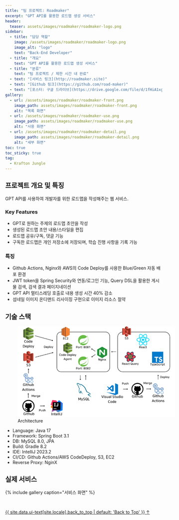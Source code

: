 ```yaml
---
title: "팀 프로젝트: Roadmaker"
excerpt: "GPT API를 활용한 로드맵 생성 서비스"
header:
  teaser: assets/images/roadmaker/roadmaker-logo.png
sidebar:
  - title: "담당 역할"
    image: /assets/images/roadmaker/roadmaker-logo.png
    image_alt: "logo"
    text: "Back-End Developer"
  - title: "개요"
    text: "GPT API를 활용한 로드맵 생성 서비스"
  - title: "분류"
    text: "팀 프로젝트 / 제한 시간 내 완료"
  - text: "[서비스 링크](http://roadmaker.site)"
  - text: "[Github 링크](https://github.com/road-maker)"
  - text: "[포스터: 구글 드라이브](https://drive.google.com/file/d/1fHiA1xgeR228jUKmHyoaYXZ9noIdgeF2/view?usp=drive_link)"
gallery:
  - url: /assets/images/roadmaker/roadmaker-front.png
    image_path: assets/images/roadmaker/roadmaker-front.png
    alt: "목록 화면"
  - url: /assets/images/roadmaker/roadmaker-use.png
    image_path: assets/images/roadmaker/roadmaker-use.png
    alt: "사용 화면"
  - url: /assets/images/roadmaker/roadmaker-detail.png
    image_path: assets/images/roadmaker/roadmaker-detail.png
    alt: "세부 화면"
toc: true
toc_sticky: true
tag:
  - Krafton Jungle
---
```

## 프로젝트 개요 및 특징

GPT API를 사용하여 개발자를 위한 로드맵을 작성해주는 웹 서비스.

### Key Features

- GPT로 원하는 주제의 로드맵 초안을 작성
- 생성된 로드맵 초안 내용/스타일을 편집
- 로드맵 공유/구독, 댓글 기능
- 구독한 로드맵은 개인 저장소에 저장되며, 학습 진행 사항을 기록 가능

### 특징

- Github Actions, Nginx와 AWS의 Code Deploy를 사용한 Blue/Green 자동 배포 환경
- JWT token을 Spring Security와 연동/로그인 기능, Query DSL을 활용한 게시물 검색, 검색 결과 페이지네이션
- GPT API 멀티스레딩 호출로 내용 생성 시간 40% 감소
- 섬네일 이미지 온디맨드 리사이징 구현으로 이미지 리소스 절약

## 기술 스택

<figure style="width: 100%" class="align-center">
  <img src="/assets/images/roadmaker/roadmaker-architecture.png" alt="">
  <figcaption>Architecture</figcaption>
</figure>

- Language: Java 17
- Framework: Spring Boot 3.1
- DB: MySQL 8.0, JPA
- Build: Gradle 8.2
- IDE: IntelliJ 2023.2
- CI/CD: Github Actions/AWS CodeDeploy, S3, EC2
- Reverse Proxy: NginX

## 실제 서비스

{% include gallery caption="서비스 화면" %}

<br>

<a href="#page-title" class="back-to-top">{{ site.data.ui-text[site.locale].back_to_top | default: 'Back to Top' }} &uarr;</a>
